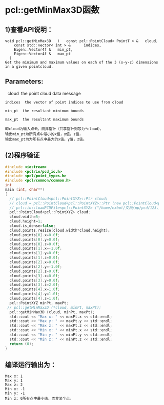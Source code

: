 # pcl::getMinMax3D函数
                
## 1)查看API说明：

    void pcl::getMinMax3D 	( 	const pcl::PointCloud< PointT > &  	cloud,
        const std::vector< int > &  	indices,
        Eigen::Vector4f &  	min_pt,
        Eigen::Vector4f &  	max_pt	 
      ) 	
    Get the minimum and maximum values on each of the 3 (x-y-z) dimensions in a given pointcloud.

## Parameters:
 
    cloud  the point cloud data message

    indices  the vector of point indices to use from cloud

    min_pt  the resultant minimum bounds

    max_pt  the resultant maximum bounds

    即cloud为输入点云，而非指针（共享指针则写为*cloud），
    输出min_pt为所有点中最小的x值，y值，z值，
    输出max_pt为为所有点中最大的x值，y值，z值。

## (2)程序验证
```c
#include <iostream>
#include <pcl/io/pcd_io.h>
#include <pcl/point_types.h>
#include <pcl/common/common.h>
int
main (int, char**)
{
  // pcl::PointCloud<pcl::PointXYZ>::Ptr cloud;
  // cloud = pcl::PointCloud<pcl::PointXYZ>::Ptr (new pcl::PointCloud<pcl::PointXYZ>);
  // pcl::io::loadPCDFile<pcl::PointXYZ> ("/home/exbot/文档/pp/pcd/123.pcd", *cloud);
  pcl::PointCloud<pcl::PointXYZ> cloud;
  cloud.width=5;
  cloud.height=1;
  cloud.is_dense=false;
  cloud.points.resize(cloud.width*cloud.height); 
  cloud.points[0].x=0.0f;
  cloud.points[0].y=0.0f;
  cloud.points[0].z=0.0f; 
  cloud.points[1].x=-1.0f;
  cloud.points[1].y=0.0f;
  cloud.points[1].z=0.0f;
  cloud.points[2].x=0.0f;   
  cloud.points[2].y=-1.0f;
  cloud.points[2].z=0.0f; 
  cloud.points[3].x=0.0f;
  cloud.points[3].y=0.0f;
  cloud.points[3].z=2.0f;
  cloud.points[4].x=1.0f;
  cloud.points[4].y=1.0f;
  cloud.points[4].z=1.0f;  
  pcl::PointXYZ minPt, maxPt;
 // pcl::getMinMax3D (*cloud, minPt, maxPt);
  pcl::getMinMax3D (cloud, minPt, maxPt);
  std::cout << "Max x: " << maxPt.x << std::endl;
  std::cout << "Max y: " << maxPt.y << std::endl;
  std::cout << "Max z: " << maxPt.z << std::endl;
  std::cout << "Min x: " << minPt.x << std::endl;
  std::cout << "Min y: " << minPt.y << std::endl;
  std::cout << "Min z: " << minPt.z << std::endl;
  return (0);
}
```

## 编译运行输出为：
    Max x: 1
    Max y: 1
    Max z: 2
    Min x: -1
    Min y: -1
    Min z: 0所有点中最小值，而非某个点。
